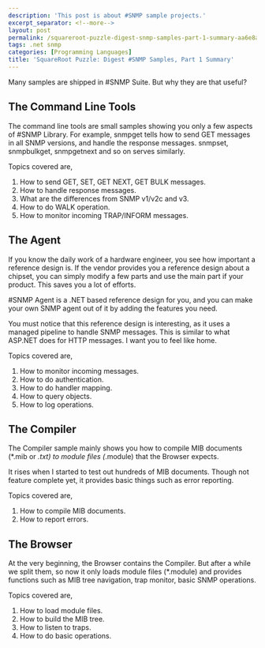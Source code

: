 ```yaml
---
description: 'This post is about #SNMP sample projects.'
excerpt_separator: <!--more-->
layout: post
permalink: /squareroot-puzzle-digest-snmp-samples-part-1-summary-aa6e8a834f82
tags: .net snmp
categories: [Programming Languages]
title: 'SquareRoot Puzzle: Digest #SNMP Samples, Part 1 Summary'
---
```

Many samples are shipped in #SNMP Suite. But why they are that useful?
<!--more-->

## The Command Line Tools

The command line tools are small samples showing you only a few aspects of #SNMP Library. For example, snmpget tells how to send GET messages in all SNMP versions, and handle the response messages. snmpset, snmpbulkget, snmpgetnext and so on serves similarly.

Topics covered are,

1. How to send GET, SET, GET NEXT, GET BULK messages.
1. How to handle response messages.
1. What are the differences from SNMP v1/v2c and v3.
1. How to do WALK operation.
1. How to monitor incoming TRAP/INFORM messages.

## The Agent

If you know the daily work of a hardware engineer, you see how important a reference design is. If the vendor provides you a reference design about a chipset, you can simply modify a few parts and use the main part if your product. This saves you a lot of efforts.

#SNMP Agent is a .NET based reference design for you, and you can make your own SNMP agent out of it by adding the features you need.

You must notice that this reference design is interesting, as it uses a managed pipeline to handle SNMP messages. This is similar to what ASP.NET does for HTTP messages. I want you to feel like home.

Topics covered are,

1. How to monitor incoming messages.
1. How to do authentication.
1. How to do handler mapping.
1. How to query objects.
1. How to log operations.

## The Compiler

The Compiler sample mainly shows you how to compile MIB documents (*.mib or *.txt) to module files (*.module) that the Browser expects.

It rises when I started to test out hundreds of MIB documents. Though not feature complete yet, it provides basic things such as error reporting.

Topics covered are,

1. How to compile MIB documents.
1. How to report errors.

## The Browser

At the very beginning, the Browser contains the Compiler. But after a while we split them, so now it only loads module files (*.module) and provides functions such as MIB tree navigation, trap monitor, basic SNMP operations.

Topics covered are,

1. How to load module files.
1. How to build the MIB tree.
1. How to listen to traps.
1. How to do basic operations.
